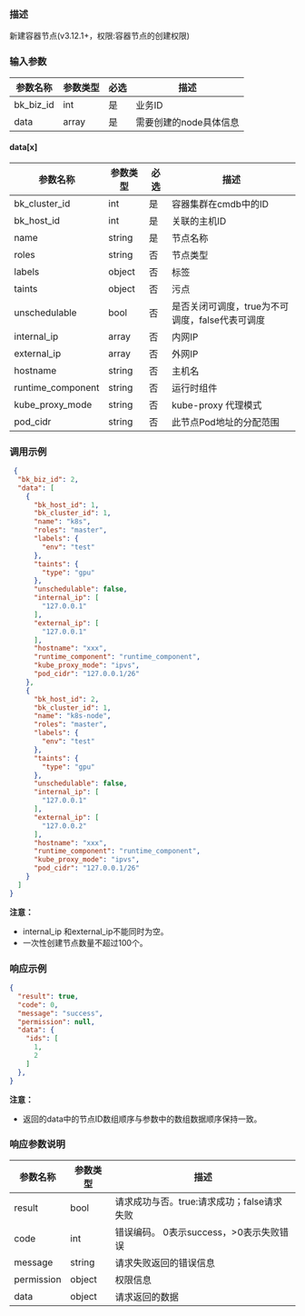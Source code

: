 ### 描述

新建容器节点(v3.12.1+，权限:容器节点的创建权限)

### 输入参数

| 参数名称      | 参数类型  | 必选 | 描述            |
|-----------|-------|----|---------------|
| bk_biz_id | int   | 是  | 业务ID          |
| data      | array | 是  | 需要创建的node具体信息 |

#### data[x]

| 参数名称              | 参数类型   | 必选 | 描述                           |
|-------------------|--------|----|------------------------------|
| bk_cluster_id     | int    | 是  | 容器集群在cmdb中的ID                |
| bk_host_id        | int    | 是  | 关联的主机ID                      |
| name              | string | 是  | 节点名称                         |
| roles             | string | 否  | 节点类型                         |
| labels            | object | 否  | 标签                           |
| taints            | object | 否  | 污点                           |
| unschedulable     | bool   | 否  | 是否关闭可调度，true为不可调度，false代表可调度 |
| internal_ip       | array  | 否  | 内网IP                         |
| external_ip       | array  | 否  | 外网IP                         |
| hostname          | string | 否  | 主机名                          |
| runtime_component | string | 否  | 运行时组件                        |
| kube_proxy_mode   | string | 否  | kube-proxy 代理模式              |
| pod_cidr          | string | 否  | 此节点Pod地址的分配范围                |

### 调用示例

```json
 {
  "bk_biz_id": 2,
  "data": [
    {
      "bk_host_id": 1,
      "bk_cluster_id": 1,
      "name": "k8s",
      "roles": "master",
      "labels": {
        "env": "test"
      },
      "taints": {
        "type": "gpu"
      },
      "unschedulable": false,
      "internal_ip": [
        "127.0.0.1"
      ],
      "external_ip": [
        "127.0.0.1"
      ],
      "hostname": "xxx",
      "runtime_component": "runtime_component",
      "kube_proxy_mode": "ipvs",
      "pod_cidr": "127.0.0.1/26"
    },
    {
      "bk_host_id": 2,
      "bk_cluster_id": 1,
      "name": "k8s-node",
      "roles": "master",
      "labels": {
        "env": "test"
      },
      "taints": {
        "type": "gpu"
      },
      "unschedulable": false,
      "internal_ip": [
        "127.0.0.1"
      ],
      "external_ip": [
        "127.0.0.2"
      ],
      "hostname": "xxx",
      "runtime_component": "runtime_component",
      "kube_proxy_mode": "ipvs",
      "pod_cidr": "127.0.0.1/26"
    }
  ]
}
```

**注意：**

- internal_ip 和external_ip不能同时为空。
- 一次性创建节点数量不超过100个。

### 响应示例

```json
{
  "result": true,
  "code": 0,
  "message": "success",
  "permission": null,
  "data": {
    "ids": [
      1,
      2
    ]
  },
}
```

**注意：**

- 返回的data中的节点ID数组顺序与参数中的数组数据顺序保持一致。

### 响应参数说明

| 参数名称       | 参数类型   | 描述                         |
|------------|--------|----------------------------|
| result     | bool   | 请求成功与否。true:请求成功；false请求失败 |
| code       | int    | 错误编码。 0表示success，>0表示失败错误  |
| message    | string | 请求失败返回的错误信息                |
| permission | object | 权限信息                       |
| data       | object | 请求返回的数据                    |
